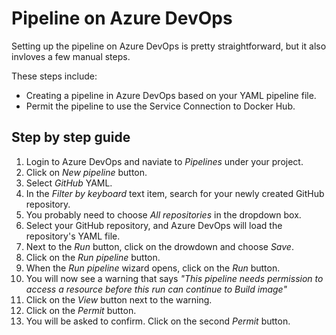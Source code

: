 # Pipeline on Azure DevOps

Setting up the pipeline on Azure DevOps is pretty straightforward, but it also invloves a few manual steps.

These steps include:

- Creating a pipeline in Azure DevOps based on your YAML pipeline file.
- Permit the pipeline to use the Service Connection to Docker Hub.

## Step by step guide

1. Login to Azure DevOps and naviate to *Pipelines* under your project.
2. Click on *New pipeline* button.
3. Select *GitHub* YAML.
4. In the *Filter by keyboard* text item, search for your newly created GitHub repository.
5. You probably need to choose *All repositories* in the dropdown box.
6. Select your GitHub repository, and Azure DevOps will load the repository's YAML file.
7. Next to the *Run* button, click on the drowdown and choose *Save*.
8. Click on the *Run pipeline* button.
9. When the *Run pipeline* wizard opens, click on the *Run* button.
10. You will now see a warning that says *"This pipeline needs permission to access a resource before this run can continue to Build image"*
11. Click on the *View* button next to the warning.
12. Click on the *Permit* button.
13. You will be asked to confirm. Click on the second *Permit* button.
